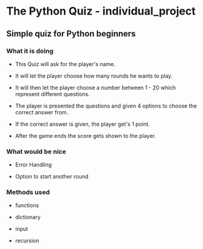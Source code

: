# The Python Quiz - individual_project

## Simple quiz for Python beginners

### What it is doing
- This Quiz will ask for the player's name.

- It will let the player choose how many rounds he wants to play.

- It will then let the player choose a number between 1 - 20 which represent different questions.

- The player is presented the questions and given 4 options to choose the correct answer from.

- If the correct answer is given, the player get's 1 point.

- After the game ends the score gets shown to the player.

### What would be nice
- Error Handling 

- Option to start another round

### Methods used
- functions

- dictionary

- input

- recursion

